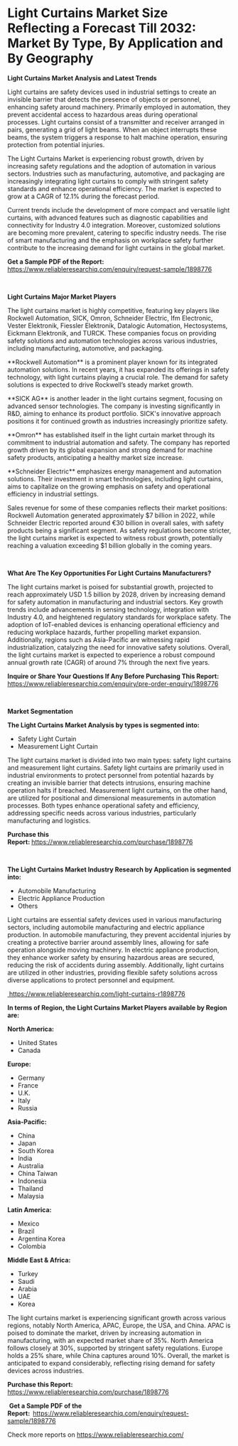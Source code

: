 <p><h1>Light Curtains Market Size Reflecting a Forecast Till 2032: Market By Type, By Application and By Geography</h1></p><p><strong>Light Curtains Market Analysis and Latest Trends</strong></p>
<p><p>Light curtains are safety devices used in industrial settings to create an invisible barrier that detects the presence of objects or personnel, enhancing safety around machinery. Primarily employed in automation, they prevent accidental access to hazardous areas during operational processes. Light curtains consist of a transmitter and receiver arranged in pairs, generating a grid of light beams. When an object interrupts these beams, the system triggers a response to halt machine operation, ensuring protection from potential injuries.</p><p>The Light Curtains Market is experiencing robust growth, driven by increasing safety regulations and the adoption of automation in various sectors. Industries such as manufacturing, automotive, and packaging are increasingly integrating light curtains to comply with stringent safety standards and enhance operational efficiency. The market is expected to grow at a CAGR of 12.1% during the forecast period. </p><p>Current trends include the development of more compact and versatile light curtains, with advanced features such as diagnostic capabilities and connectivity for Industry 4.0 integration. Moreover, customized solutions are becoming more prevalent, catering to specific industry needs. The rise of smart manufacturing and the emphasis on workplace safety further contribute to the increasing demand for light curtains in the global market.</p></p>
<p><strong>Get a Sample PDF of the Report:&nbsp;</strong> <a href="https://www.reliableresearchiq.com/enquiry/request-sample/1898776?utm_campaign=2282&utm_medium=2&utm_source=Github&utm_content=ia&utm_term=08042025&utm_id=light-curtains">https://www.reliableresearchiq.com/enquiry/request-sample/1898776</a></p>
<p>&nbsp;</p>
<p><strong>Light Curtains Major Market Players</strong></p>
<p><p>The light curtains market is highly competitive, featuring key players like Rockwell Automation, SICK, Omron, Schneider Electric, Ifm Electronic, Vester Elektronik, Fiessler Elektronik, Datalogic Automation, Hectosystems, Eickmann Elektronik, and TURCK. These companies focus on providing safety solutions and automation technologies across various industries, including manufacturing, automotive, and packaging.</p><p>**Rockwell Automation** is a prominent player known for its integrated automation solutions. In recent years, it has expanded its offerings in safety technology, with light curtains playing a crucial role. The demand for safety solutions is expected to drive Rockwell’s steady market growth.</p><p>**SICK AG** is another leader in the light curtains segment, focusing on advanced sensor technologies. The company is investing significantly in R&D, aiming to enhance its product portfolio. SICK's innovative approach positions it for continued growth as industries increasingly prioritize safety.</p><p>**Omron** has established itself in the light curtain market through its commitment to industrial automation and safety. The company has reported growth driven by its global expansion and strong demand for machine safety products, anticipating a healthy market size increase.</p><p>**Schneider Electric** emphasizes energy management and automation solutions. Their investment in smart technologies, including light curtains, aims to capitalize on the growing emphasis on safety and operational efficiency in industrial settings.</p><p>Sales revenue for some of these companies reflects their market positions: Rockwell Automation generated approximately $7 billion in 2022, while Schneider Electric reported around €30 billion in overall sales, with safety products being a significant segment. As safety regulations become stricter, the light curtains market is expected to witness robust growth, potentially reaching a valuation exceeding $1 billion globally in the coming years.</p></p>
<p>&nbsp;</p>
<p><strong>What Are The Key Opportunities For Light Curtains Manufacturers?</strong></p>
<p><p>The light curtains market is poised for substantial growth, projected to reach approximately USD 1.5 billion by 2028, driven by increasing demand for safety automation in manufacturing and industrial sectors. Key growth trends include advancements in sensing technology, integration with Industry 4.0, and heightened regulatory standards for workplace safety. The adoption of IoT-enabled devices is enhancing operational efficiency and reducing workplace hazards, further propelling market expansion. Additionally, regions such as Asia-Pacific are witnessing rapid industrialization, catalyzing the need for innovative safety solutions. Overall, the light curtains market is expected to experience a robust compound annual growth rate (CAGR) of around 7% through the next five years.</p></p>
<p><strong>Inquire or Share Your Questions If Any Before Purchasing This Report:</strong> <a href="https://www.reliableresearchiq.com/enquiry/pre-order-enquiry/1898776?utm_campaign=2282&utm_medium=2&utm_source=Github&utm_content=ia&utm_term=08042025&utm_id=light-curtains">https://www.reliableresearchiq.com/enquiry/pre-order-enquiry/1898776</a></p>
<p>&nbsp;</p>
<p><strong>Market Segmentation</strong></p>
<p><strong>The Light Curtains Market Analysis by types is segmented into:</strong></p>
<p><ul><li>Safety Light Curtain</li><li>Measurement Light Curtain</li></ul></p>
<p><p>The light curtains market is divided into two main types: safety light curtains and measurement light curtains. Safety light curtains are primarily used in industrial environments to protect personnel from potential hazards by creating an invisible barrier that detects intrusions, ensuring machine operation halts if breached. Measurement light curtains, on the other hand, are utilized for positional and dimensional measurements in automation processes. Both types enhance operational safety and efficiency, addressing specific needs across various industries, particularly manufacturing and logistics.</p></p>
<p><strong>Purchase this Report:&nbsp;</strong><a href="https://www.reliableresearchiq.com/purchase/1898776?utm_campaign=2282&utm_medium=2&utm_source=Github&utm_content=ia&utm_term=08042025&utm_id=light-curtains">https://www.reliableresearchiq.com/purchase/1898776</a></p>
<p>&nbsp;</p>
<p><strong>The Light Curtains Market Industry Research by Application is segmented into:</strong></p>
<p><ul><li>Automobile Manufacturing</li><li>Electric Appliance Production</li><li>Others</li></ul></p>
<p><p>Light curtains are essential safety devices used in various manufacturing sectors, including automobile manufacturing and electric appliance production. In automobile manufacturing, they prevent accidental injuries by creating a protective barrier around assembly lines, allowing for safe operation alongside moving machinery. In electric appliance production, they enhance worker safety by ensuring hazardous areas are secured, reducing the risk of accidents during assembly. Additionally, light curtains are utilized in other industries, providing flexible safety solutions across diverse applications to protect personnel and equipment.</p></p>
<p><a href="https://www.reliableresearchiq.com/light-curtains-r1898776?utm_campaign=2282&utm_medium=2&utm_source=Github&utm_content=ia&utm_term=08042025&utm_id=light-curtains">&nbsp;https://www.reliableresearchiq.com/light-curtains-r1898776</a></p>
<p><strong>In terms of Region, the Light Curtains Market Players available by Region are:</strong></p>
<p>
    <p> <strong> North America: </strong>
        <ul>
            <li>United States</li>
            <li>Canada</li>
        </ul>
        </p> 
    <p> <strong> Europe: </strong>
        <ul>
            <li>Germany</li>
            <li>France</li>
            <li>U.K.</li>
            <li>Italy</li>
            <li>Russia</li>
        </ul>
        </p> 
    <p> <strong> Asia-Pacific: </strong>
        <ul>
            <li>China</li>
            <li>Japan</li>
            <li>South Korea</li>
            <li>India</li>
            <li>Australia</li>
            <li>China Taiwan</li>
            <li>Indonesia</li>
            <li>Thailand</li>
            <li>Malaysia</li>
        </ul>
        </p> 
    <p> <strong> Latin America: </strong>
        <ul>
            <li>Mexico</li>
            <li>Brazil</li>
            <li>Argentina Korea</li>
            <li>Colombia</li>
        </ul>
        </p> 
    <p> <strong> Middle East & Africa: </strong>
        <ul>
            <li>Turkey</li>
            <li>Saudi</li>
            <li>Arabia</li>
            <li>UAE</li>
            <li>Korea</li>
        </ul>
    </p>
    </p>
<p><p>The light curtains market is experiencing significant growth across various regions, notably North America, APAC, Europe, the USA, and China. APAC is poised to dominate the market, driven by increasing automation in manufacturing, with an expected market share of 35%. North America follows closely at 30%, supported by stringent safety regulations. Europe holds a 25% share, while China captures around 10%. Overall, the market is anticipated to expand considerably, reflecting rising demand for safety devices across industries.</p></p>
<p><strong>Purchase this Report: </strong><a href="https://www.reliableresearchiq.com/purchase/1898776?utm_campaign=2282&utm_medium=2&utm_source=Github&utm_content=ia&utm_term=08042025&utm_id=light-curtains">https://www.reliableresearchiq.com/purchase/1898776</a></p>
<p>&nbsp;<strong>Get a Sample PDF of the Report:&nbsp;&nbsp;</strong><a href="https://www.reliableresearchiq.com/enquiry/request-sample/1898776?utm_campaign=2282&utm_medium=2&utm_source=Github&utm_content=ia&utm_term=08042025&utm_id=light-curtains">https://www.reliableresearchiq.com/enquiry/request-sample/1898776</a></p>
<p><strong></strong></p>
<p>Check more reports on <a href="https://www.reliableresearchiq.com/?utm_campaign=2282&utm_medium=2&utm_source=Github&utm_content=ia&utm_term=08042025&utm_id=light-curtains">https://www.reliableresearchiq.com/</a></p>